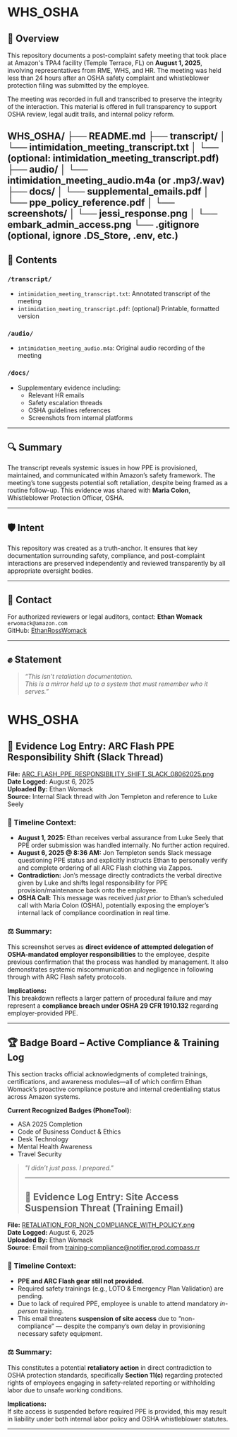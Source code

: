 # WHS_OSHA

## 📌 Overview

This repository documents a post-complaint safety meeting that took place at Amazon's TPA4 facility (Temple Terrace, FL) on **August 1, 2025**, involving representatives from RME, WHS, and HR. The meeting was held less than 24 hours after an OSHA safety complaint and whistleblower protection filing was submitted by the employee.

The meeting was recorded in full and transcribed to preserve the integrity of the interaction. This material is offered in full transparency to support OSHA review, legal audit trails, and internal policy reform.

WHS_OSHA/
├── README.md
├── transcript/
│   └── intimidation_meeting_transcript.txt
│   └── (optional: intimidation_meeting_transcript.pdf)
├── audio/
│   └── intimidation_meeting_audio.m4a  (or .mp3/.wav)
├── docs/
│   └── supplemental_emails.pdf
│   └── ppe_policy_reference.pdf
│   └── screenshots/
│       └── jessi_response.png
│       └── embark_admin_access.png
└── .gitignore  (optional, ignore .DS_Store, .env, etc.)
---

## 🧾 Contents

### `/transcript/`
- `intimidation_meeting_transcript.txt`: Annotated transcript of the meeting
- `intimidation_meeting_transcript.pdf`: (optional) Printable, formatted version

### `/audio/`
- `intimidation_meeting_audio.m4a`: Original audio recording of the meeting

### `/docs/`
- Supplementary evidence including:
  - Relevant HR emails
  - Safety escalation threads
  - OSHA guidelines references
  - Screenshots from internal platforms

---

## 🔍 Summary

The transcript reveals systemic issues in how PPE is provisioned, maintained, and communicated within Amazon’s safety framework. The meeting’s tone suggests potential soft retaliation, despite being framed as a routine follow-up. This evidence was shared with **Maria Colon**, Whistleblower Protection Officer, OSHA.

---

## 🛡️ Intent

This repository was created as a truth-anchor. It ensures that key documentation surrounding safety, compliance, and post-complaint interactions are preserved independently and reviewed transparently by all appropriate oversight bodies.

---

## 🧠 Contact

For authorized reviewers or legal auditors, contact:
**Ethan Womack**  
`erwomack@amazon.com`  
GitHub: [EthanRossWomack](https://github.com/EthanRossWomack)

---

## ✊ Statement

> *“This isn’t retaliation documentation.  
> This is a mirror held up to a system that must remember who it serves.”*
# WHS_OSHA


## 📎 Evidence Log Entry: ARC Flash PPE Responsibility Shift (Slack Thread)

**File:** [ARC_FLASH_PPE_RESPONSIBILITY_SHIFT_SLACK_08062025.png](https://github.com/ethanrosswomack/WHS_OSHA/blob/main/docs/ARC_FLASH_PPE_RESPONSIBILITY_SHIFT_SLACK_08062025.png)  
**Date Logged:** August 6, 2025  
**Uploaded By:** Ethan Womack  
**Source:** Internal Slack thread with Jon Templeton and reference to Luke Seely

### 📅 Timeline Context:
- **August 1, 2025:** Ethan receives verbal assurance from Luke Seely that PPE order submission was handled internally. No further action required.
- **August 6, 2025 @ 8:36 AM:** Jon Templeton sends Slack message questioning PPE status and explicitly instructs Ethan to personally verify and complete ordering of all ARC Flash clothing via Zappos.
- **Contradiction:** Jon’s message directly contradicts the verbal directive given by Luke and shifts legal responsibility for PPE provision/maintenance back onto the employee.
- **OSHA Call:** This message was received *just prior* to Ethan’s scheduled call with Maria Colon (OSHA), potentially exposing the employer’s internal lack of compliance coordination in real time.

### ⚖️ Summary:
This screenshot serves as **direct evidence of attempted delegation of OSHA-mandated employer responsibilities** to the employee, despite previous confirmation that the process was handled by management. It also demonstrates systemic miscommunication and negligence in following through with ARC Flash safety protocols.

**Implications:**  
This breakdown reflects a larger pattern of procedural failure and may represent a **compliance breach under OSHA 29 CFR 1910.132** regarding employer-provided PPE.

---
## 🏆 Badge Board – Active Compliance & Training Log

This section tracks official acknowledgments of completed trainings, certifications, and awareness modules—all of which confirm Ethan Womack’s proactive compliance posture and internal credentialing status across Amazon systems.

**Current Recognized Badges (PhoneTool):**
- ASA 2025 Completion
- Code of Business Conduct & Ethics
- Desk Technology
- Mental Health Awareness
- Travel Security

> *"I didn’t just pass. I prepared."*
>
> ---
> ## 📎 Evidence Log Entry: Site Access Suspension Threat (Training Email)

**File:** [RETALIATION_FOR_NON_COMPLIANCE_WITH_POLICY.png](https://github.com/ethanrosswomack/WHS_OSHA/blob/main/docs/RETALIATION_FOR_NON_COMPLIANCE_WITH_POLICY.png)  
**Date Logged:** August 6, 2025  
**Uploaded By:** Ethan Womack  
**Source:** Email from training-compliance@notifier.prod.compass.rr

### 📅 Timeline Context:
- **PPE and ARC Flash gear still not provided.**
- Required safety trainings (e.g., LOTO & Emergency Plan Validation) are pending.
- Due to lack of required PPE, employee is unable to attend mandatory *in-person* training.
- This email threatens **suspension of site access** due to “non-compliance” — despite the company’s own delay in provisioning necessary safety equipment.

### ⚖️ Summary:
This constitutes a potential **retaliatory action** in direct contradiction to OSHA protection standards, specifically **Section 11(c)** regarding protected rights of employees engaging in safety-related reporting or withholding labor due to unsafe working conditions.

**Implications:**  
If site access is suspended before required PPE is provided, this may result in liability under both internal labor policy and OSHA whistleblower statutes.

---
